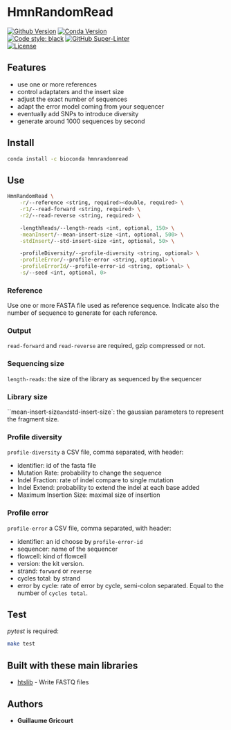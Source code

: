 # HmnRandomRead

[![Github Version](https://img.shields.io/github/v/release/guillaume-gricourt/HmnRandomRead?display_name=tag&sort=semver)](version)  [![Conda Version](https://img.shields.io/conda/vn/bioconda/hmnrandomread.svg)](https://anaconda.org/bioconda/hmnrandomread)  
[![Code style: black](https://img.shields.io/badge/code%20style-black-000000.svg)](https://github.com/psf/black) [![GitHub Super-Linter](https://github.com/guillaume-gricourt/HmnRandomRead/workflows/Tests/badge.svg)](https://github.com/marketplace/actions/super-linter)  
[![License](https://img.shields.io/github/license/guillaume-gricourt/HmnRandomRead)](license)

## Features

* use one or more references
* control adaptaters and the insert size
* adjust the exact number of sequences
* adapt the error model coming from your sequencer
* eventually add SNPs to introduce diversity
* generate around 1000 sequences by second

## Install

```sh
conda install -c bioconda hmnrandomread
```

## Use

```sh
HmnRandomRead \
    -r/--reference <string, required><double, required> \
    -r1/--read-forward <string, required> \
    -r2/--read-reverse <string, required> \

    -lengthReads/--length-reads <int, optional, 150> \
    -meanInsert/--mean-insert-size <int, optional, 500> \
    -stdInsert/--std-insert-size <int, optional, 50> \

    -profileDiversity/--profile-diversity <string, optional> \
    -profileError/--profile-error <string, optional> \
    -profileErrorId/--profile-error-id <string, optional> \
    -s/--seed <int, optional, 0>
```

### Reference

Use one or more FASTA file used as reference sequence.
Indicate also the number of sequence to generate for each reference.

### Output

`read-forward` and `read-reverse` are required, gzip compressed or not.

### Sequencing size

`length-reads`: the size of the library as sequenced by the sequencer 

### Library size

``mean-insert-size` and `std-insert-size`: the gaussian parameters to represent the fragment size.

### Profile diversity

`profile-diversity` a CSV file, comma separated, with header: 
* identifier: id of the fasta file
* Mutation Rate: probability to change the sequence
* Indel Fraction: rate of indel compare to single mutation
* Indel Extend: probability to extend the indel at each base added
* Maximum Insertion Size: maximal size of insertion

### Profile error

`profile-error` a CSV file, comma separated, with header:
* identifier: an id choose by `profile-error-id`
* sequencer: name of the sequencer
* flowcell: kind of flowcell
* version: the kit version.
* strand: `forward` or `reverse`
* cycles total: by strand
* error by cycle: rate of error by cycle, semi-colon separated. Equal to the number of `cycles total`.

## Test

*pytest* is required:
```sh
make test
```

## Built with these main libraries

* [htslib](https://github.com/samtools/htslib) - Write FASTQ files

## Authors

* **Guillaume Gricourt**
